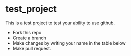 # test_project
This is a test project to test your ability to use github.
- Fork this repo
- Create a branch
- Make changes by writing your name in the table below
- Make pull request.

